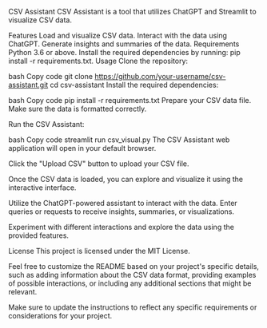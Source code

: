 CSV Assistant
CSV Assistant is a tool that utilizes ChatGPT and Streamlit to visualize CSV data.

Features
Load and visualize CSV data.
Interact with the data using ChatGPT.
Generate insights and summaries of the data.
Requirements
Python 3.6 or above.
Install the required dependencies by running: pip install -r requirements.txt.
Usage
Clone the repository:

bash
Copy code
git clone https://github.com/your-username/csv-assistant.git
cd csv-assistant
Install the required dependencies:

bash
Copy code
pip install -r requirements.txt
Prepare your CSV data file. Make sure the data is formatted correctly.

Run the CSV Assistant:

bash
Copy code
streamlit run csv_visual.py
The CSV Assistant web application will open in your default browser.

Click the "Upload CSV" button to upload your CSV file.

Once the CSV data is loaded, you can explore and visualize it using the interactive interface.

Utilize the ChatGPT-powered assistant to interact with the data. Enter queries or requests to receive insights, summaries, or visualizations.

Experiment with different interactions and explore the data using the provided features.

License
This project is licensed under the MIT License.

Feel free to customize the README based on your project's specific details, such as adding information about the CSV data format, providing examples of possible interactions, or including any additional sections that might be relevant.

Make sure to update the instructions to reflect any specific requirements or considerations for your project.
